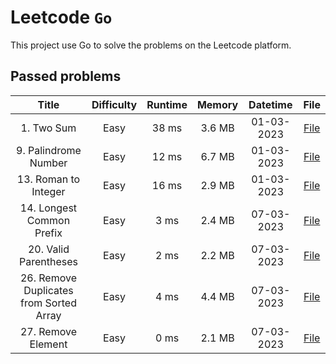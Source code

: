 # Leetcode `Go`

This project use Go to solve the problems on the Leetcode platform.

## Passed problems

|                  Title                  | Difficulty | Runtime | Memory |  Datetime  |                        File                         |
|:---------------------------------------:|:----------:|:-------:|:------:|:----------:|:---------------------------------------------------:|
|               1. Two Sum                |    Easy    |  38 ms  | 3.6 MB | 01-03-2023 |              [File](./src/1.TwoSum.go)              |
|          9. Palindrome Number           |    Easy    |  12 ms  | 6.7 MB | 01-03-2023 |         [File](./src/9.PalindromeNumber.go)         |
|          13. Roman to Integer           |    Easy    |  16 ms  | 2.9 MB | 01-03-2023 |         [File](./src/13.RomantoInteger.go)          |
|        14. Longest Common Prefix        |    Easy    |  3 ms   | 2.4 MB | 07-03-2023 |       [File](./src/14.LongestCommonPrefix.go)       |
|          20. Valid Parentheses          |    Easy    |  2 ms   | 2.2 MB | 07-03-2023 |        [File](./src/20.ValidParentheses.go)         |
| 26. Remove Duplicates from Sorted Array |    Easy    |  4 ms   | 4.4 MB | 07-03-2023 | [File](./src/26.RemoveDuplicatesfromSortedArray.go) |
|           27. Remove Element            |    Easy    |  0 ms   | 2.1 MB | 07-03-2023 |          [File](./src/27.RemoveElement.go)          |
